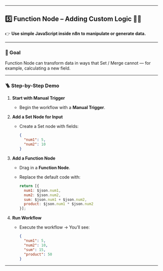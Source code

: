 
---

## 5️⃣ Function Node – Adding Custom Logic 🧑‍💻

👉 **Use simple JavaScript inside n8n to manipulate or generate data.**

---

### 🎯 Goal

Function Node can transform data in ways that Set / Merge cannot — for example, calculating a new field.

---

### 🪜 Step-by-Step Demo

1. **Start with Manual Trigger**

   * Begin the workflow with a **Manual Trigger**.

2. **Add a Set Node for Input**

   * Create a Set node with fields:

     ```json
     {
       "num1": 5,
       "num2": 10
     }
     ```

3. **Add a Function Node**

   * Drag in a **Function Node**.
   * Replace the default code with:

     ```javascript
     return [{
       num1: $json.num1,
       num2: $json.num2,
       sum: $json.num1 + $json.num2,
       product: $json.num1 * $json.num2
     }];
     ```

4. **Run Workflow**

   * Execute the workflow → You’ll see:

     ```json
     {
       "num1": 5,
       "num2": 10,
       "sum": 15,
       "product": 50
     }
     ```

---
